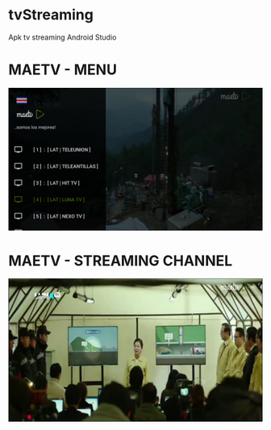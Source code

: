 # tvStreaming
Apk tv streaming Android Studio

# MAETV - MENU
![Screenshot maetv](https://raw.githubusercontent.com/abrobber/tvStreaming/master/apk/Screenshot_20191109-185128_maetv.jpg)
# MAETV - STREAMING CHANNEL
![Screenshot maetv](https://raw.githubusercontent.com/abrobber/tvStreaming/master/apk/Screenshot_20191109-185141_maetv.jpg)


